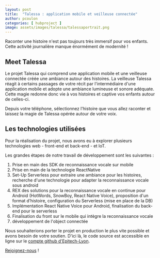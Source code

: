 ```yaml
---
layout: post
title:  "Talessa : application mobile et veilleuse connectée"
author: pcoulon
categories: [ hubproject ]
image: assets/images/talessa/talessaportrait.png
---
```


Raconter une histoire n'est pas toujours très immersif pour vos enfants. Cette activité journalière manque énormément de modernité !

## Meet Talessa

Le projet Talessa qui comprend une application mobile et une veilleuse connectée créée une ambiance autour des histoires. La veilleuse Talessa réagit à certains passages de votre récit par l'intermédiaire d'une application mobile et adopte une ambiance lumineuse et sonore adéquate. Cette magie redonne donc vie à vos histoires et captive vos enfants autour de celles-ci.

Depuis votre téléphone, sélectionnez l'histoire que vous allez raconter et laissez la magie de Talessa opérée autour de votre voix. 

## Les technologies utilisées

Pour la réalisation du projet, nous avons eu à explorer plusieurs technologies web - front-end et back-end - et IoT.

Les grandes étapes de notre travail de développement sont les suivantes :
1. Prise en main des SDK de reconnaissance vocale sur mobile
2. Prise en main de la technologie ReactNative
3. Set-Up Serverless pour extraire une ambiance pour les histoires, recherche d'une technologie pour adapter la reconnaissance vocale sous android
4. REX des solutions pour la reconnaissance vocale en continue pour Android (HotWords, SnowBoy, React Native Voice), proposition d'un format d’histoire, configuration du Serverless (mise en place de la DB)
5. Implémentation React Native Voice pour Android, finalisation du back-end pour le serverless
6. Finalisation du front sur le mobile qui intègre la reconnaissance vocale
7. développement de l'object connectée

Nous souhaiterions porter le projet en production le plus vite possible et avons besoin de votre soutien.  D'ici là, le code source est accessible en ligne sur le [compte github d'Epitech-Lyon][2].

[Rejoignez-nous][1] !

[1]: https://talessa.fr
[2]: https://github.com/epitech-lyon



